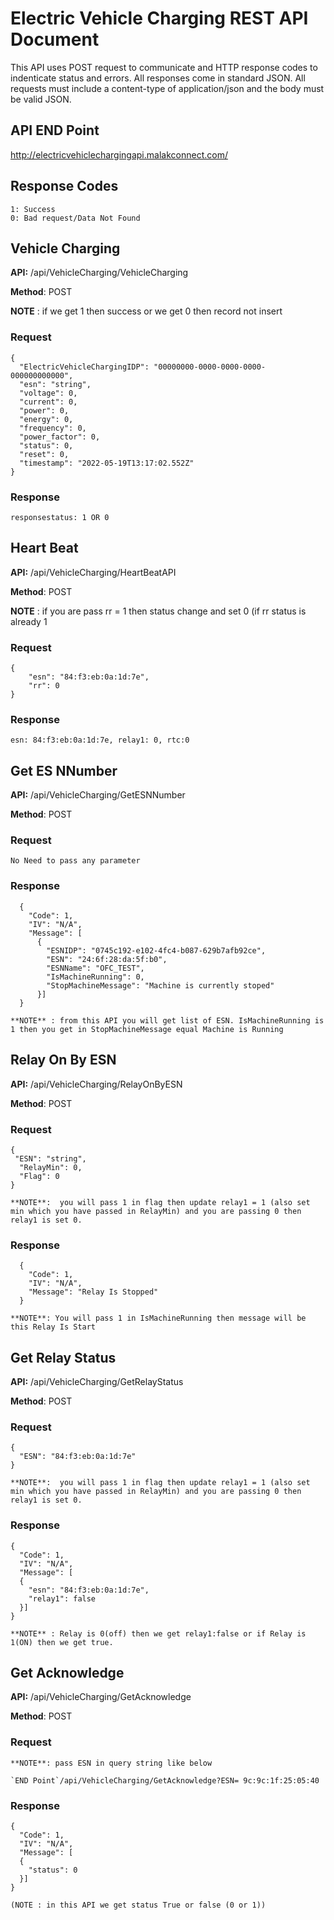# Electric Vehicle Charging REST API Document

This API uses POST request to communicate and HTTP response codes to indenticate status and errors. All responses come in standard JSON. All requests must include a content-type of application/json and the body must be valid JSON.

## API END Point
  http://electricvehiclechargingapi.malakconnect.com/

## Response Codes
```
1: Success
0: Bad request/Data Not Found
```

## Vehicle Charging
**API:** /api/VehicleCharging/VehicleCharging

**Method**: POST

**NOTE** : if we get 1 then success or we get 0 then record not insert

### Request
```
{
  "ElectricVehicleChargingIDP": "00000000-0000-0000-0000-000000000000",
  "esn": "string",
  "voltage": 0,
  "current": 0,
  "power": 0,
  "energy": 0,
  "frequency": 0,
  "power_factor": 0,
  "status": 0,
  "reset": 0,
  "timestamp": "2022-05-19T13:17:02.552Z"
}
```

### Response
```
responsestatus: 1 OR 0
```

## Heart Beat
**API:** /api/VehicleCharging/HeartBeatAPI

**Method**: POST

**NOTE** : if you are pass rr = 1 then status change and set 0 (if rr status is already 1

### Request
```
{
    "esn": "84:f3:eb:0a:1d:7e",
    "rr": 0
}
```

### Response
```
esn: 84:f3:eb:0a:1d:7e, relay1: 0, rtc:0
```
## Get ES NNumber
**API:** /api/VehicleCharging/GetESNNumber

**Method**: POST

### Request
```
No Need to pass any parameter
```

### Response
```
  {
    "Code": 1,
    "IV": "N/A",
    "Message": [
      {
        "ESNIDP": "0745c192-e102-4fc4-b087-629b7afb92ce",
        "ESN": "24:6f:28:da:5f:b0",
        "ESNName": "OFC_TEST",
        "IsMachineRunning": 0,
        "StopMachineMessage": "Machine is currently stoped"
      }]
  }
  
**NOTE** : from this API you will get list of ESN. IsMachineRunning is 1 then you get in StopMachineMessage equal Machine is Running
```
## Relay On By ESN
**API:** /api/VehicleCharging/RelayOnByESN

**Method**: POST

### Request
```
{
 "ESN": "string",
  "RelayMin": 0,
  "Flag": 0
}
  
**NOTE**:  you will pass 1 in flag then update relay1 = 1 (also set min which you have passed in RelayMin) and you are passing 0 then relay1 is set 0.
```

### Response
```
  {
    "Code": 1,
    "IV": "N/A",
    "Message": "Relay Is Stopped"
  }
  
**NOTE**: You will pass 1 in IsMachineRunning then message will be this Relay Is Start
```

## Get Relay Status
**API:** /api/VehicleCharging/GetRelayStatus

**Method**: POST

### Request
```
{
  "ESN": "84:f3:eb:0a:1d:7e"
}

**NOTE**:  you will pass 1 in flag then update relay1 = 1 (also set min which you have passed in RelayMin) and you are passing 0 then relay1 is set 0.
```

### Response
```
{
  "Code": 1,
  "IV": "N/A",
  "Message": [
  {
    "esn": "84:f3:eb:0a:1d:7e",
    "relay1": false
  }]
}
  
**NOTE** : Relay is 0(off) then we get relay1:false or if Relay is 1(ON) then we get true.
```

## Get Acknowledge
**API:** /api/VehicleCharging/GetAcknowledge

**Method**: POST

### Request
```
**NOTE**: pass ESN in query string like below

`END Point`/api/VehicleCharging/GetAcknowledge?ESN= 9c:9c:1f:25:05:40
```

### Response
```
{
  "Code": 1,
  "IV": "N/A",
  "Message": [
  {
    "status": 0
  }]
}

(NOTE : in this API we get status True or false (0 or 1))
```
